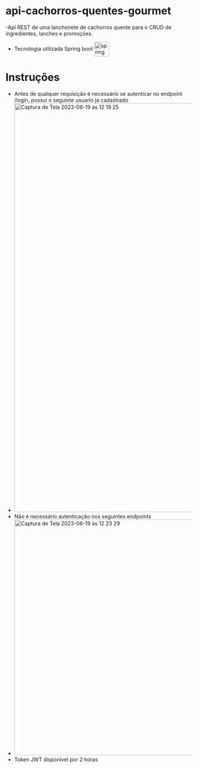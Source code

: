 # api-cachorros-quentes-gourmet

-Api REST de uma lanchonete de cachorros quente para o CRUD de ingredientes, lanches e promoções.

- Tecnologia utilizada Spring boot   <img align="center" alt="spring" height="40"  src="https://img.shields.io/badge/Spring-6DB33F?style=for-the-badge&logo=spring&logoColor=white">

# Instruções
- Antes de qualquer requisição é necessário se autenticar no endpoint /login, possui o seguinte usuario ja cadastrado
- <img width="1107" alt="Captura de Tela 2023-06-19 às 12 19 25" src="https://github.com/victorhjoe/api-cachorros-quentes-gourmet/assets/43349527/8e1d8d03-2001-4ee1-bd40-5d934639f719">
- Não é necessário autenticação nos seguintes endpoints
- <img width="638" alt="Captura de Tela 2023-06-19 às 12 23 29" src="https://github.com/victorhjoe/api-cachorros-quentes-gourmet/assets/43349527/41081f63-d40b-4062-a870-3de316daea1c">
- Token JWT disponível por 2 horas


